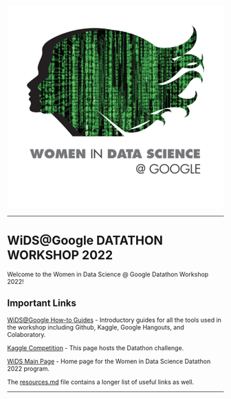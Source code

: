 <img src="images/wids-logo.jpg" alt="WiDS" width="600"/>

---

# WiDS@Google DATATHON WORKSHOP 2022

Welcome to the Women in Data Science @ Google Datathon Workshop 2022! 



## Important Links

[WiDS@Google How-to Guides](https://github.com/michevan/WIDS-Google/blob/main/instructions.pdf) - Introductory guides for all the tools used in the workshop including Github, Kaggle, Google Hangouts, and Colaboratory.

[Kaggle Competition](https://www.kaggle.com/c/widsdatathon2022) - This page hosts the Datathon challenge.

[WiDS Main Page](https://www.widsconference.org/datathon.html) - Home page for the Women in Data Science Datathon 2022 program.

The [resources.md](https://github.com/michevan/WIDS-Google/blob/main/resources.md) file contains a longer list of useful links as well.


---
